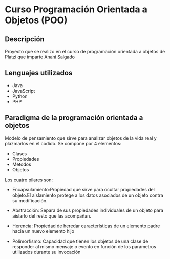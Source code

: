 # Curso Programación Orientada a Objetos (POO)

## Descripción
Proyecto que se realizo en el curso de programación orientada a objetos de Platzi que imparte [Anahi Salgado](https://twitter.com/anncode)

## Lenguajes utilizados

  - Java
  - JavaScript
  - Python
  - PHP
  
 ## Paradigma de la programación orientada a objetos
  Modelo de pensamiento que sirve para analizar objetos de la vida real y plazmarlos en el codido.
  Se compone por 4 elementos:
  
  - Clases
  - Propiedades
  - Metodos
  - Objetos
    
Los cuatro pilares son: 
   
* Encapsulamiento:Propiedad que sirve para ocultar propiedades del objeto.El aislamiento protege a los datos asociados de un objeto contra su modificación.
    
* Abstracción: Separa de sus propiedades individuales  de un objeto para aislarlo del resto que las acompañan.     

* Herencia: Propiedad de heredar características de un elemento padre hacia un nuevo elemento hijo

* Polimorfismo: Capacidad que tienen los objetos de una clase de responder al mismo mensaje o evento en función de los parámetros utilizados durante su invocación
